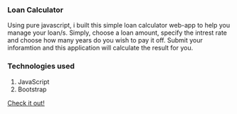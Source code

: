 ### Loan Calculator 

Using pure javascript, i built this simple loan calculator web-app to help you manage your loan/s. 
Simply, choose a loan amount, specify the intrest rate and choose how many years do you wish to pay it off. Submit your inforamtion and this application will calculate the result for you.

### Technologies used
1. JavaScript
2. Bootstrap

[Check it out!](https://nahrinoda.github.io/Number-Guesser/index.html)